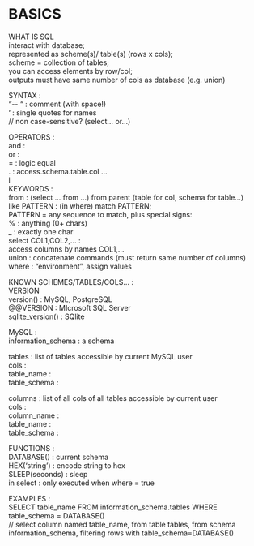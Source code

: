 # BASICS  
  
WHAT IS SQL  
interact with database;  
represented as scheme(s)/ table(s) (rows x cols);  
scheme = collection of tables;  
you can access elements by row/col;  
outputs must have same number of cols as database (e.g. union)  
  
SYNTAX :  
“-- “	: comment (with space!)  
‘	: single quotes for names  
// non case-sensitive? (select… or…)  
  
OPERATORS :   
and	:   
or 	:   
=	: logic equal  
.	: access.schema.table.col …  
l  
KEYWORDS :   
from		: (select … from …) from parent (table for col, schema for table…)  
like PATTERN	: (in where) match PATTERN;  
		PATTERN = any sequence to match, plus special signs:  
		%	: anything (0+ chars)  
		_	: exactly one char  
select	COL1,COL2,...	:  
access columns by names COL1,...  
union		: concatenate commands (must return same number of columns)  
where		: “environment”, assign values  
  
KNOWN SCHEMES/TABLES/COLS… :   
VERSION   
version()		: MySQL, PostgreSQL  
@@VERSION		: MIcrosoft SQL Server  
sqlite_version()	: SQlite  
  
MySQL :   
information_schema		: a schema  
  
tables		: list of tables accessible by current MySQL user  
cols :   
table_name		:   
table_schema	:   
  
columns	: list of all cols of all tables accessible by current user  
cols :  
column_name	:   
table_name		:   
table_schema	:   
  
FUNCTIONS :   
DATABASE()	: current schema  
HEX(‘string’)	: encode string to hex  
SLEEP(seconds) : sleep  
		in select : only executed when where = true  
  
EXAMPLES :   
SELECT table_name FROM information_schema.tables WHERE table_schema = DATABASE()  
// select column named table_name, from table tables, from schema information_schema, filtering rows with table_schema=DATABASE()  
  
